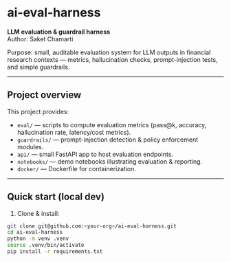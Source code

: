 # ai-eval-harness

**LLM evaluation & guardrail harness**  
Author: Saket Chamarti

Purpose: small, auditable evaluation system for LLM outputs in financial research contexts — metrics, hallucination checks, prompt-injection tests, and simple guardrails.

---

## Project overview

This project provides:
- `eval/` — scripts to compute evaluation metrics (pass@k, accuracy, hallucination rate, latency/cost metrics).
- `guardrails/` — prompt-injection detection & policy enforcement modules.
- `api/` — small FastAPI app to host evaluation endpoints.
- `notebooks/` — demo notebooks illustrating evaluation & reporting.
- `docker/` — Dockerfile for containerization.

---

## Quick start (local dev)

1. Clone & install:
```bash
git clone git@github.com:<your-org>/ai-eval-harness.git
cd ai-eval-harness
python -m venv .venv
source .venv/bin/activate
pip install -r requirements.txt
